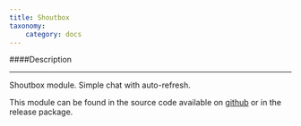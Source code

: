 ```yaml
---
title: Shoutbox
taxonomy:
    category: docs
---
```


####Description
___

Shoutbox module. Simple chat with auto-refresh.

This module can be found in the source code available on [github](https://github.com/Telaxus/EPESI) or in the release package.